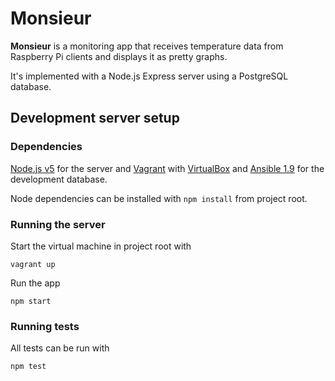 Monsieur
========
**Monsieur** is a monitoring app that receives temperature data from Raspberry Pi clients and displays it as pretty graphs.

It's implemented with a Node.js Express server using a PostgreSQL database.

## Development server setup

### Dependencies

[Node.js v5](https://nodejs.org/en/download/package-manager/) for the server and
[Vagrant](https://www.vagrantup.com/) with [VirtualBox](https://www.virtualbox.org/) and [Ansible 1.9](https://github.com/ansible/ansible) for the development database.

Node dependencies can be installed with `npm install` from project root.

### Running the server

Start the virtual machine in project root with

    vagrant up

Run the app

    npm start

### Running tests

All tests can be run with

    npm test
